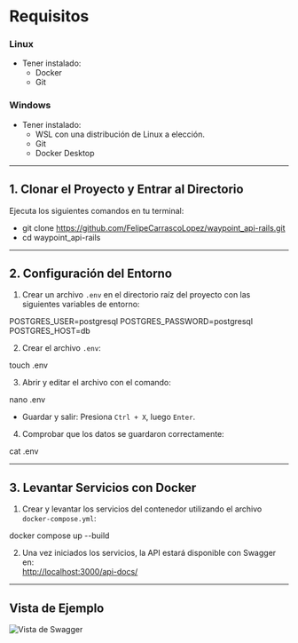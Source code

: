# Requisitos

### Linux
- Tener instalado:
  - Docker
  - Git

### Windows
- Tener instalado:
  - WSL con una distribución de Linux a elección.
  - Git
  - Docker Desktop

---

## 1. Clonar el Proyecto y Entrar al Directorio

Ejecuta los siguientes comandos en tu terminal:

- git clone https://github.com/FelipeCarrascoLopez/waypoint_api-rails.git 
- cd waypoint_api-rails


---

## 2. Configuración del Entorno

1. Crear un archivo `.env` en el directorio raíz del proyecto con las siguientes variables de entorno:

POSTGRES_USER=postgresql POSTGRES_PASSWORD=postgresql POSTGRES_HOST=db


2. Crear el archivo `.env`:

touch .env


3. Abrir y editar el archivo con el comando:

nano .env

- Guardar y salir: Presiona `Ctrl + X`, luego `Enter`.

4. Comprobar que los datos se guardaron correctamente:

cat .env


---

## 3. Levantar Servicios con Docker

1. Crear y levantar los servicios del contenedor utilizando el archivo `docker-compose.yml`:

docker compose up --build



2. Una vez iniciados los servicios, la API estará disponible con Swagger en:  
[http://localhost:3000/api-docs/](http://localhost:3000/api-docs/)

---

## Vista de Ejemplo
![Vista de Swagger](https://github.com/user-attachments/assets/481fe5f7-14b8-47c1-800a-fddbe6c8092c)




